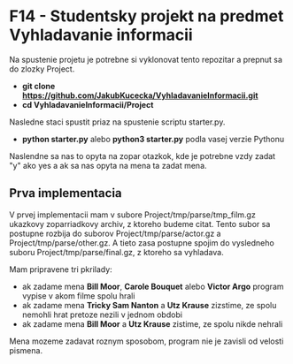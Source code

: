 # F14 - Studentsky projekt na predmet Vyhladavanie informacii

Na spustenie projetu je potrebne si vyklonovat tento repozitar a prepnut sa do zlozky Project.
  - **git clone https://github.com/JakubKucecka/VyhladavanieInformacii.git**
  - **cd VyhladavanieInformacii/Project**

Nasledne staci spustit priaz na spustenie scriptu starter.py.
  - **python starter.py** alebo **python3 starter.py** podla vasej verzie Pythonu

Naslendne sa nas to opyta na zopar otazkok, kde je potrebne vzdy zadat "y" ako yes a ak sa nas opyta na mena ta zadat mena.

## Prva implementacia
V prvej implementacii mam v subore Project/tmp/parse/tmp_film.gz ukazkovy zoparriadkovy archiv, z ktoreho budeme citat. Tento subor sa postupne rozbija do suborov Project/tmp/parse/actor.gz a Project/tmp/parse/other.gz. A tieto zasa postupne spojim do vysledneho suboru Project/tmp/parse/final.gz, z ktoreho sa vyhladava.

Mam pripravene tri pkrilady:
  - ak zadame mena **Bill Moor**, **Carole Bouquet** alebo **Victor Argo** program vypise v akom filme spolu hrali
  - ak zadame mena **Tricky Sam Nanton** a **Utz Krause** zizstime, ze spolu nemohli hrat pretoze nezili v jednom obdobi
  - ak zadame mena **Bill Moor** a **Utz Krause** zistime, ze spolu nikde nehrali
 
Mena mozeme zadavat roznym sposobom, program nie je zavisli od velosti pismena.
